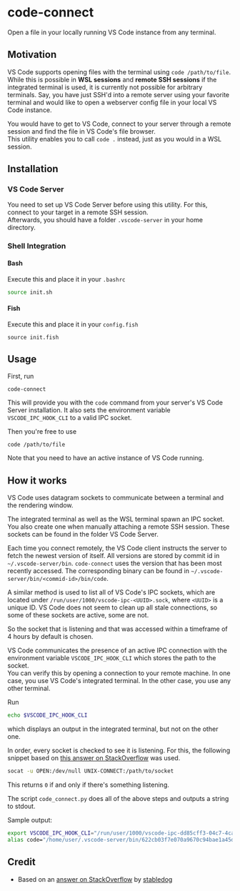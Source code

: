 # code-connect

Open a file in your locally running VS Code instance from any terminal.

## Motivation
VS Code supports opening files with the terminal using `code /path/to/file`. While this is possible in **WSL sessions** and **remote SSH sessions** if the integrated terminal is used, it is currently not possible for arbitrary terminals. Say, you have just SSH'd into a remote server using your favorite terminal and would like to open a webserver config file in your local VS Code instance.

You would have to get to VS Code, connect to your server through a remote session and find the file in VS Code's file browser.  
This utility enables you to call `code .` instead, just as you would in a WSL session.

## Installation
### VS Code Server
You need to set up VS Code Server before using this utility. For this, connect to your target in a remote SSH session.  
Afterwards, you should have a folder `.vscode-server` in your home directory.
### Shell Integration
#### Bash
Execute this and place it in your `.bashrc`
```bash
source init.sh
```
#### Fish
Execute this and place it in your `config.fish`
```fish
source init.fish
```


## Usage
First, run
```
code-connect
```
This will provide you with the `code` command from your server's VS Code Server installation. It also sets the environment variable `VSCODE_IPC_HOOK_CLI` to a valid IPC socket.

Then you're free to use
```
code /path/to/file
```

Note that you need to have an active instance of VS Code running.

## How it works
VS Code uses datagram sockets to communicate between a terminal and the rendering window.

The integrated terminal as well as the WSL terminal spawn an IPC socket. You also create one when manually attaching a remote SSH session. These sockets can be found in the folder VS Code Server.

Each time you connect remotely, the VS Code client instructs the server to fetch the newest version of itself. All versions are stored by commit id in `~/.vscode-server/bin`. `code-connect` uses the version that has been most recently accessed. The corresponding binary can be found in `~/.vscode-server/bin/<commid-id>/bin/code`.

A similar method is used to list all of VS Code's IPC sockets, which are located under `/run/user/1000/vscode-ipc-<UUID>.sock`, where `<UUID>` is a unique ID. VS Code does not seem to clean up all stale connections, so some of these sockets are active, some are not.

So the socket that is listening and that was accessed within a timeframe of 4 hours by default is chosen.

VS Code communicates the presence of an active IPC connection with the environment variable `VSCODE_IPC_HOOK_CLI` which stores the path to the socket.  
You can verify this by opening a connection to your remote machine. In one case, you use VS Code's integrated terminal. In the other case, you use any other terminal.

Run
```bash
echo $VSCODE_IPC_HOOK_CLI
```
which displays an output in the integrated terminal, but not on the other one.

In order, every socket is checked to see it is listening. For this, the following snippet based on [this answer on StackOverflow](https://unix.stackexchange.com/a/556790) was used.
```bash
socat -u OPEN:/dev/null UNIX-CONNECT:/path/to/socket
```
This returns `0` if and only if there's something listening.

The script `code_connect.py` does all of the above steps and outputs a string to stdout.

Sample output:
```bash
export VSCODE_IPC_HOOK_CLI="/run/user/1000/vscode-ipc-dd85cff3-04c7-4ca6-9c06-229acd73008c.sock"
alias code="/home/user/.vscode-server/bin/622cb03f7e070a9670c94bae1a45d78d7181fbd4/bin/code"
```

## Credit
- Based on an [answer on StackOverflow](https://stackoverflow.com/a/60949722) by [stabledog](https://stackoverflow.com/users/237059/Stabledog)